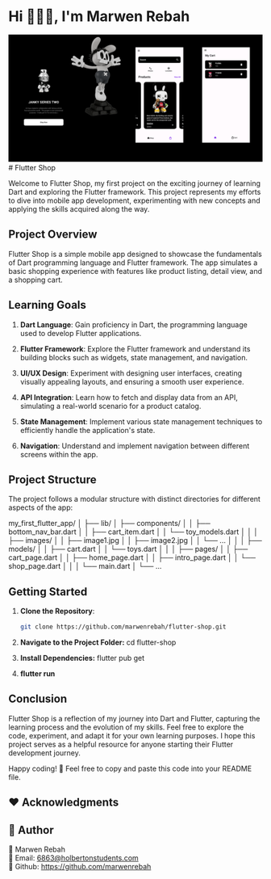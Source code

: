 # Hi 👨🏻‍💻, I'm Marwen Rebah
<div align="center">
  <img src="https://github.com/marwenrebah/Flutter_Shop/blob/main/assets/banner.png" alt="banner!"/>
</div>
# Flutter Shop

Welcome to Flutter Shop, my first project on the exciting journey of learning Dart and exploring the Flutter framework. This project represents my efforts to dive into mobile app development, experimenting with new concepts and applying the skills acquired along the way.

## Project Overview

Flutter Shop is a simple mobile app designed to showcase the fundamentals of Dart programming language and Flutter framework. The app simulates a basic shopping experience with features like product listing, detail view, and a shopping cart.

## Learning Goals

1. **Dart Language**: Gain proficiency in Dart, the programming language used to develop Flutter applications.

2. **Flutter Framework**: Explore the Flutter framework and understand its building blocks such as widgets, state management, and navigation.

3. **UI/UX Design**: Experiment with designing user interfaces, creating visually appealing layouts, and ensuring a smooth user experience.

4. **API Integration**: Learn how to fetch and display data from an API, simulating a real-world scenario for a product catalog.

5. **State Management**: Implement various state management techniques to efficiently handle the application's state.

6. **Navigation**: Understand and implement navigation between different screens within the app.

## Project Structure

The project follows a modular structure with distinct directories for different aspects of the app:

my_first_flutter_app/
│
├── lib/
│   ├── components/
│   │   ├── bottom_nav_bar.dart
│   │   ├── cart_item.dart
│   │   └── toy_models.dart
│   │
│   ├── images/
│   │   ├── image1.jpg
│   │   ├── image2.jpg
│   │   └── ...
│   │
│   ├── models/
│   │   ├── cart.dart
│   │   └── toys.dart
│   │
│   ├── pages/
│   │   ├── cart_page.dart
│   │   ├── home_page.dart
│   │   ├── intro_page.dart
│   │   └── shop_page.dart
│   │
│   └── main.dart
│
└── ...



## Getting Started

1. **Clone the Repository**:

   ```bash
   git clone https://github.com/marwenrebah/flutter-shop.git

2. **Navigate to the Project Folder:**
cd flutter-shop
3. **Install Dependencies:**
flutter pub get
4. **flutter run**

## Conclusion
Flutter Shop is a reflection of my journey into Dart and Flutter, capturing the learning process and the evolution of my skills. Feel free to explore the code, experiment, and adapt it for your own learning purposes. I hope this project serves as a helpful resource for anyone starting their Flutter development journey.

Happy coding! 🚀
Feel free to copy and paste this code into your README file.

## ❤️ Acknowledgments

## 👥 Author
🚀 Marwen Rebah<br>
📧 Email: 6863@holbertonstudents.com<br>
👻 Github: https://github.com/marwenrebah
